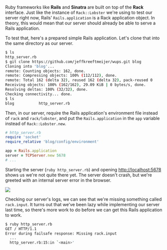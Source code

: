 Ruby frameworks like **Rails** and **Sinatra** are built on top of the **Rack** interface. Just like the instance of `Rack::Lobster` we're using to test our server right now, Rails' `Rails.application` is a Rack application object. In theory, this would mean that our server should already be able to serve a Rails application.

To test that, here's a prepared simple Rails application. Let's clone that into the same directory as our server.

```sh
$ ls
http_server.rb
$ git clone https://github.com/jeffkreeftmeijer/wups.git blog
Cloning into 'blog'...
remote: Counting objects: 162, done.
remote: Compressing objects: 100% (112/112), done.
remote: Total 162 (delta 32), reused 162 (delta 32), pack-reused 0
Receiving objects: 100% (162/162), 29.09 KiB | 0 bytes/s, done.
Resolving deltas: 100% (32/32), done.
Checking connectivity... done.
$ ls
blog           http_server.rb
```

Then, in our server, require the Rails application's environment file instead of `rack` and `rack/lobster`, and put the `Rails.application` in the `app` variable instead of `Rack::Lobster.new`.

```ruby
# http_server.rb
require 'socket'
require_relative 'blog/config/environment'

app = Rails.application
server = TCPServer.new 5678
# ...
```

Starting the server (`ruby http_server.rb`) and opening  [http://localhost:5678]({{localhost:5678}}) shows us we're not quite there yet. The server doesn't crash, but we're greeted with an internal server error in the browser.

![](https://github.com/Codevolve/next/blob/master/courses/community/Ruby%20Magic/assets/500.png?raw=true)

Checking our server's logs, we can see that we're missing something called `rack.input`. It turns out that we've been lazy while implementing our server last time, so there's more work to do before we can get this Rails application to work.

```sh
$ ruby http_server.rb
GET / HTTP/1.1
Error during failsafe response: Missing rack.input
  ...
  http_server.rb:15:in `<main>'
```

